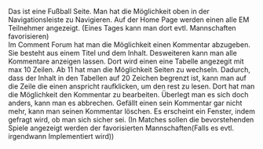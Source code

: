Das ist eine Fußball Seite. 
Man hat die Möglichkeit oben in der Navigationsleiste zu Navigieren.
Auf der Home Page werden einen alle EM Teilnehmer angezeigt. (Eines Tages kann man dort evtl. Mannschaften favorisieren)  
Im Comment Forum hat man die Möglichkeit einen Kommentar abzugeben. Sie besteht aus einem Titel und dem Inhalt. Desweiteren kann man alle Kommentare anzeigen lassen.
Dort wird einen eine Tabelle angezegit mit max 10 Zeilen. Ab 11 hat man die Möglichkeit Seiten zu wechseln. 
Dadurch, dass der Inhalt in den Tabellen auf 20 Zeichen begrenzt ist, kann man auf die Zeile die einen anspricht raufklicken, um den rest zu lesen. 
Dort hat man die Möglichkeit den Kommentar zu bearbeiten. Überlegt man es sich doch anders, kann man es abbrechen. 
Gefällt einen sein Kommentar gar nicht mehr, kann man seinen Kommentar löschen. Es erscheint ein Fenster, indem gefragt wird, ob man sich sicher sei. 
(In Matches sollen die bevorstehenden Spiele angezeigt werden der favorisierten Mannschaften(Falls es evtl. irgendwann Implementiert wird))

